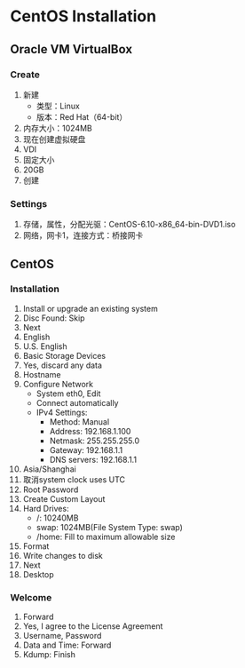 # CentOS Installation

## Oracle VM VirtualBox

### Create
1. 新建
    - 类型：Linux
    - 版本：Red Hat（64-bit）
1. 内存大小：1024MB
1. 现在创建虚拟硬盘
1. VDI
1. 固定大小
1. 20GB
1. 创建

### Settings
1. 存储，属性，分配光驱：CentOS-6.10-x86_64-bin-DVD1.iso
1. 网络，网卡1，连接方式：桥接网卡

## CentOS

### Installation
1. Install or upgrade an existing system
1. Disc Found: Skip
1. Next
1. English
1. U.S. English
1. Basic Storage Devices
1. Yes, discard any data
1. Hostname
1. Configure Network
    - System eth0, Edit
    - Connect automatically
    - IPv4 Settings:
        - Method: Manual
        - Address: 192.168.1.100
        - Netmask: 255.255.255.0
        - Gateway: 192.168.1.1
        - DNS servers: 192.168.1.1
1. Asia/Shanghai
1. 取消system clock uses UTC
1. Root Password
1. Create Custom Layout
1. Hard Drives:
    - /: 10240MB
    - swap: 1024MB(File System Type: swap)
    - /home: Fill to maximum allowable size
1. Format
1. Write changes to disk
1. Next
1. Desktop

### Welcome
1. Forward
1. Yes, I agree to the License Agreement
1. Username, Password
1. Data and Time: Forward
1. Kdump: Finish